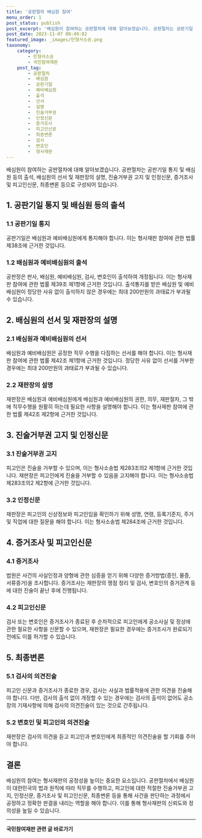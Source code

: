 ```yaml
---
title: '공판절차 배심원 참여'
menu_order: 1
post_status: publish
post_excerpt: '배심원이 참여하는 공판절차에 대해 알아보겠습니다. 공판절차는 공판기일 통지 및 배심원 등의 출석, 배심원의 선서 및 재판장의 설명, 진술거부권 고지 및 인정신문, 증거조사 및 피고인신문, 최종변론 등으로 구성되어 있습니다.'
post_date: 2023-11-07 08:49:02
featured_image: _images/민형사소송.png
taxonomy:
    category:
        - 민형사소송
        - 국민참여재판
    post_tag:
        - 공판절차
        -  배심원
        -  공판기일
        -  예비배심원
        -  출석
        -  선서
        -  설명
        -  진술거부권
        -  인정신문
        -  증거조사
        -  피고인신문
        -  최종변론
        -  검사
        -  변호인
        -  형사재판
---
```



배심원이 참여하는 공판절차에 대해 알아보겠습니다. 공판절차는 공판기일 통지 및 배심원 등의 출석, 배심원의 선서 및 재판장의 설명, 진술거부권 고지 및 인정신문, 증거조사 및 피고인신문, 최종변론 등으로 구성되어 있습니다.

## 1. 공판기일 통지 및 배심원 등의 출석
### 1.1 공판기일 통지
공판기일은 배심원과 예비배심원에게 통지해야 합니다. 이는 형사재판 참여에 관한 법률 제38조에 근거한 것입니다.

### 1.2 배심원과 예비배심원의 출석
공판정은 판사, 배심원, 예비배심원, 검사, 변호인이 출석하여 개정됩니다. 이는 형사재판 참여에 관한 법률 제39조 제1항에 근거한 것입니다. 출석통지를 받은 배심원 및 예비배심원이 정당한 사유 없이 출석하지 않은 경우에는 최대 200만원의 과태료가 부과될 수 있습니다.

## 2. 배심원의 선서 및 재판장의 설명
### 2.1 배심원과 예비배심원의 선서
배심원과 예비배심원은 공정한 직무 수행을 다짐하는 선서를 해야 합니다. 이는 형사재판 참여에 관한 법률 제42조 제1항에 근거한 것입니다. 정당한 사유 없이 선서를 거부한 경우에는 최대 200만원의 과태료가 부과될 수 있습니다.

### 2.2 재판장의 설명
재판장은 배심원과 예비배심원에게 배심원과 예비배심원의 권한, 의무, 재판절차, 그 밖에 직무수행을 원활히 하는데 필요한 사항을 설명해야 합니다. 이는 형사재판 참여에 관한 법률 제42조 제2항에 근거한 것입니다.

## 3. 진술거부권 고지 및 인정신문
### 3.1 진술거부권 고지
피고인은 진술을 거부할 수 있으며, 이는 형사소송법 제283조의2 제1항에 근거한 것입니다. 재판장은 피고인에게 진술을 거부할 수 있음을 고지해야 합니다. 이는 형사소송법 제283조의2 제2항에 근거한 것입니다.

### 3.2 인정신문
재판장은 피고인의 신상정보와 피고인임을 확인하기 위해 성명, 연령, 등록기준지, 주거 및 직업에 대한 질문을 해야 합니다. 이는 형사소송법 제284조에 근거한 것입니다.

## 4. 증거조사 및 피고인신문
### 4.1 증거조사
법원은 사건의 사실인정과 양형에 관한 심증을 얻기 위해 다양한 증거방법(증인, 물증, 서류증거)을 조사합니다. 증거조사는 재판장의 쟁점 정리 및 검사, 변호인의 증거관계 등에 대한 진술이 끝난 후에 진행됩니다.

### 4.2 피고인신문
검사 또는 변호인은 증거조사가 종료된 후 순차적으로 피고인에게 공소사실 및 정상에 관한 필요한 사항을 신문할 수 있으며, 재판장은 필요한 경우에는 증거조사가 완료되기 전에도 이를 허가할 수 있습니다.

## 5. 최종변론
### 5.1 검사의 의견진술
피고인 신문과 증거조사가 종료한 경우, 검사는 사실과 법률적용에 관한 의견을 진술해야 합니다. 다만, 검사의 출석 없이 개정할 수 있는 경우에는 검사의 출석이 없어도 공소장의 기재사항에 의해 검사의 의견진술이 있는 것으로 간주됩니다.

### 5.2 변호인 및 피고인의 의견진술
재판장은 검사의 의견을 듣고 피고인과 변호인에게 최종적인 의견진술을 할 기회를 주어야 합니다.

## 결론
배심원의 참여는 형사재판의 공정성을 높이는 중요한 요소입니다. 공판절차에서 배심원이 대한민국의 법과 원칙에 따라 직무를 수행하고, 피고인에 대한 적절한 진술거부권 고지, 인정신문, 증거조사 및 피고인신문, 최종변론 등을 통해 사건을 판단하는 과정에서 공정하고 정확한 판결을 내리는 역할을 해야 합니다. 이를 통해 형사재판의 신뢰도와 정의성을 높일 수 있습니다.


<!-- wp:separator -->
<hr class="wp-block-separator has-alpha-channel-opacity"/>
<!-- /wp:separator -->

<!-- wp:group {"backgroundColor":"base","layout":{"type":"constrained"}} -->
<div class="wp-block-group has-base-background-color has-background"><!-- wp:paragraph {"align":"center","fontSize":"medium"} -->
<p class="has-text-align-center has-large-font-size"><strong>국민참여재판 관련 글 바로가기</strong></p>
<!-- /wp:paragraph -->


<!-- wp:latest-posts
{"categories":[{"id":15305,"count":19,"description":"","link":"https://uknowlaw.com/category/%ea%b5%ad%eb%af%bc%ec%b0%b8%ec%97%ac%ec%9e%ac%ed%8c%90/","name":"국민참여재판","slug":"국민참여재판","taxonomy":"category","parent":0,"meta":[],"_links":{"self":[{"href":"https://uknowlaw.com/wp-json/wp/v2/categories/15305"}],"collection":[{"href":"https://uknowlaw.com/wp-json/wp/v2/categories"}],"about":[{"href":"https://uknowlaw.com/wp-json/wp/v2/taxonomies/category"}],"wp:post_type":[{"href":"https://uknowlaw.com/wp-json/wp/v2/posts?categories=15305"}],"curies":[{"name":"wp","href":"https://api.w.org/{rel}","templated":true}]}}],"postsToShow":100,"excerptLength":28,"postLayout":"grid","columns":2,"featuredImageAlign":"left","featuredImageSizeSlug":"large","fontSize":"small"} /--></div>
<!-- /wp:group -->
